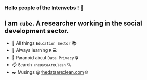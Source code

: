 ### Hello people of the Interwebs ! 👋

## I am  `cube`. A researcher working in the social development sector.

- :telescope: All things `Education Sector` :books:
- :seedling: Always learning `R` :computer:
- :thought_balloon: Paranoid about `Data Privacy` :lock:
- :mailbox: Search `TheDataAreClean` :mag:
- :black_nib: Musings @ [thedataareclean.com](https://thedataareclean.com/) :globe_with_meridians:

<!--
**TheDataAreClean/TheDataAreClean** is a ✨ _special_ ✨ repository because its `README.md` (this file) appears on your GitHub profile.

Here are some ideas to get you started:

- 🔭 I’m currently working on ...
- 🌱 I’m currently learning ...
- 👯 I’m looking to collaborate on ...
- 🤔 I’m looking for help with ...
- 💬 Ask me about ...
- 📫 How to reach me: ...
- 😄 Pronouns: ...
- ⚡ Fun fact: ...
-->
